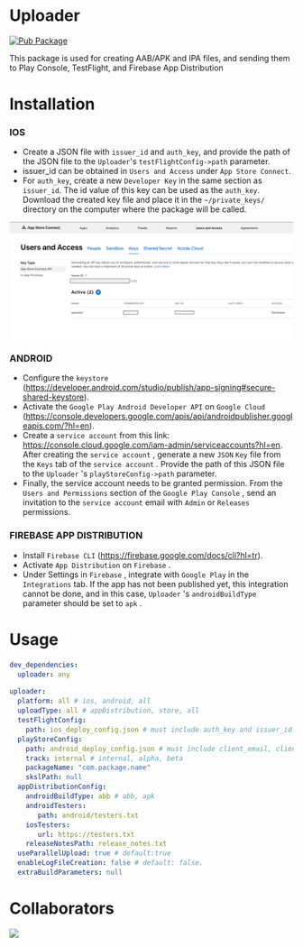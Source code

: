 # Uploader

[![Pub Package](https://img.shields.io/pub/v/uploader.svg)](https://pub.dev/packages/uploader)

This package is used for creating AAB/APK and IPA files, and sending them to Play Console, TestFlight, and Firebase App Distribution

# Installation

### IOS

- Create a JSON file with `issuer_id` and `auth_key`, and provide the path of the JSON file to the `Uploader`'s `testFlightConfig->path` parameter.
- issuer_id can be obtained in `Users and Access` under `App Store Connect`.
- For `auth_key`, create a new `Developer Key` in the same section as `issuer_id`. The id value of this key can be used as the `auth_key`. Download the created key file and place it in the `~/private_keys/` directory on the computer where the package will be called.

![instruction](asset/instructions/instruction_1.png)

### ANDROID

- Configure the `keystore` (https://developer.android.com/studio/publish/app-signing#secure-shared-keystore).
- Activate the `Google Play Android Developer API` on `Google Cloud ` (https://console.developers.google.com/apis/api/androidpublisher.googleapis.com/?hl=en).
- Create a `service account` from this link: https://console.cloud.google.com/iam-admin/serviceaccounts?hl=en. After creating the `service account` , generate a new `JSON` `Key` file from the `Keys` tab of the `service account` . Provide the path of this JSON file to the `Uploader` 's `playStoreConfig->path` parameter.
- Finally, the service account needs to be granted permission. From the ` Users and Permissions` section of the `Google Play Console` , send an invitation to the `service account` email with `Admin` or `Releases` permissions.

### FIREBASE APP DISTRIBUTION

- Install `Firebase CLI` (https://firebase.google.com/docs/cli?hl=tr).
- Activate `App Distribution` on `Firebase` .
- Under Settings in `Firebase` , integrate with `Google Play` in the `Integrations` tab. If the app has not been published yet, this integration cannot be done, and in this case, `Uploader` 's `androidBuildType` parameter should be set to `apk` .

# Usage

```yaml
dev_dependencies:
  uploader: any
```

```yaml
uploader:
  platform: all # ios, android, all
  uploadType: all # appDistribution, store, all
  testFlightConfig:
    path: ios_deploy_config.json # must include auth_key and issuer_id
  playStoreConfig:
    path: android_deploy_config.json # must include client_email, client_id, private_key
    track: internal # internal, alpha, beta
    packageName: "com.package.name"
    skslPath: null
  appDistributionConfig:
    androidBuildType: abb # abb, apk
    androidTesters: 
       path: android/testers.txt
    iosTesters: 
       url: https://testers.txt
    releaseNotesPath: release_notes.txt
  useParallelUpload: true # default:true
  enableLogFileCreation: false # default: false.
  extraBuildParameters: null
```

# Collaborators

<a href="https://github.com/emircetn/uploader/graphs/contributors">
  <img src="https://contrib.rocks/image?repo=emircetn/uploader" />
</a>
